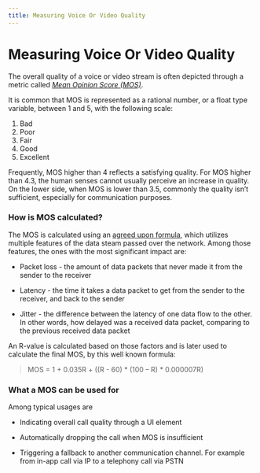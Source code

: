 ```yaml
---
title: Measuring Voice Or Video Quality
---
```


# Measuring Voice Or Video Quality

The overall quality of a voice or video stream is often depicted through a metric called [*Mean Opinion Score (MOS)*](https://en.wikipedia.org/wiki/Mean_opinion_score).

It is common that MOS is represented as a rational number, or a float type variable, between 1 and 5, with the following scale: 

1. Bad
2. Poor 
3. Fair
4. Good
5. Excellent

Frequently, MOS higher than 4 reflects a satisfying quality. For MOS higher than 4.3, the human senses cannot usually perceive an increase in quality. On the lower side, when MOS is lower than 3.5, commonly the quality isn’t sufficient, especially for communication purposes.


### How is MOS calculated?

The MOS is calculated using an [agreed upon formula](https://docs.telcobridges.com/tbwiki/MOS), which utilizes multiple features of the data steam passed over the network. Among those features, the ones with the most significant impact are: 

* Packet loss - the amount of data packets that never made it from the sender to the receiver

* Latency - the time it takes a data packet to get from the sender to the receiver, and back to the sender

* Jitter - the difference between the latency of one data flow to the other. In other words, how delayed was a received data packet, comparing to the previous received data packet


An R-value is calculated based on those factors and is later used to calculate the final MOS, by this well known formula:  
> MOS = 1 + 0.035R + ((R - 60) * (100 – R) * 0.000007R)



### What a MOS can be used for

Among typical usages are 

* Indicating overall call quality through a UI element

* Automatically dropping the call when MOS is insufficient
 
* Triggering a fallback to another communication channel. For example from in-app call via IP to a telephony call via PSTN

